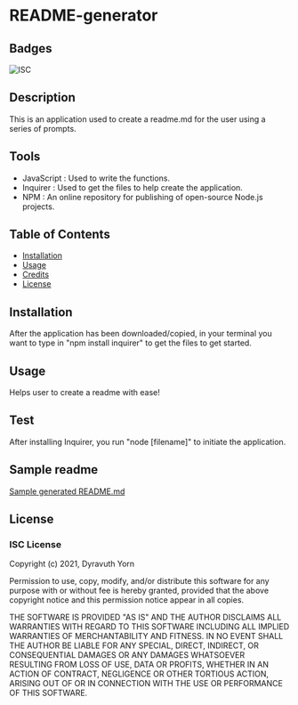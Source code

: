 # README-generator

## Badges

![ISC](https://img.shields.io/badge/license-ISC-success)

## Description

This is an application used to create a readme.md for the user using a series of prompts.

## Tools

- JavaScript : Used to write the functions.
- Inquirer : Used to get the files to help create the application.
- NPM : An online repository for publishing of open-source Node.js projects.

## Table of Contents

- [Installation](#installation)
- [Usage](#usage)
- [Credits](#credits)
- [License](#license)

## Installation

After the application has been downloaded/copied, in your terminal you want to type in "npm install inquirer" to get the files to get started.

## Usage

Helps user to create a readme with ease!

## Test

After installing Inquirer, you run "node [filename]" to initiate the application.

## Sample readme

[Sample generated README.md]("./src/readme.js)

## License

### ISC License

Copyright (c) 2021, Dyravuth Yorn

Permission to use, copy, modify, and/or distribute this software for any
purpose with or without fee is hereby granted, provided that the above
copyright notice and this permission notice appear in all copies.

THE SOFTWARE IS PROVIDED "AS IS" AND THE AUTHOR DISCLAIMS ALL WARRANTIES
WITH REGARD TO THIS SOFTWARE INCLUDING ALL IMPLIED WARRANTIES OF
MERCHANTABILITY AND FITNESS. IN NO EVENT SHALL THE AUTHOR BE LIABLE FOR
ANY SPECIAL, DIRECT, INDIRECT, OR CONSEQUENTIAL DAMAGES OR ANY DAMAGES
WHATSOEVER RESULTING FROM LOSS OF USE, DATA OR PROFITS, WHETHER IN AN
ACTION OF CONTRACT, NEGLIGENCE OR OTHER TORTIOUS ACTION, ARISING OUT OF
OR IN CONNECTION WITH THE USE OR PERFORMANCE OF THIS SOFTWARE.

